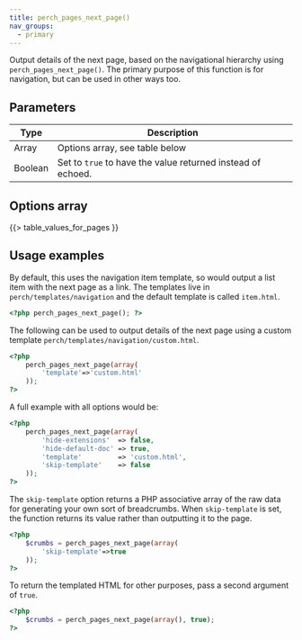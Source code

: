 ```yaml
---
title: perch_pages_next_page()
nav_groups:
  - primary
---
```


Output details of the next page, based on the navigational hierarchy using `perch_pages_next_page()`. The primary purpose of this function is for navigation, but can be used in other ways too.

## Parameters

| Type | Description |
|-|-|
| Array   | Options array, see table below |
| Boolean | Set to `true` to have the value returned instead of echoed. |


## Options array

{{> table_values_for_pages }}

## Usage examples

By default, this uses the navigation item template, so would output a list item with the next page as a link. The templates live in `perch/templates/navigation` and the default template is called `item.html`.

```php
<?php perch_pages_next_page(); ?>
```

The following can be used to output details of the next page using a custom template `perch/templates/navigation/custom.html`.

```php
<?php
    perch_pages_next_page(array(
        'template'=>'custom.html'
    ));
?>
```

A full example with all options would be:

```php
<?php
    perch_pages_next_page(array(
        'hide-extensions'  => false,
        'hide-default-doc' => true,
        'template'         => 'custom.html',
        'skip-template'    => false
    ));
?>
```

The `skip-template` option returns a PHP associative array of the raw data for generating your own sort of breadcrumbs. When `skip-template`
is set, the function returns its value rather than outputting it to the page.

```php
<?php
    $crumbs = perch_pages_next_page(array(
        'skip-template'=>true
    ));
?>
```

To return the templated HTML for other purposes, pass a second argument of `true`.

```php
<?php
    $crumbs = perch_pages_next_page(array(), true);
?>
```
